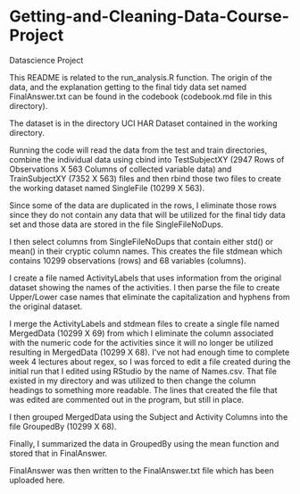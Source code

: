 # Getting-and-Cleaning-Data-Course-Project
Datascience Project

This README is related to the run_analysis.R function. The origin of the data, and the explanation getting to the final tidy data set named FinalAnswer.txt can be found in the codebook (codebook.md file in this directory).


The dataset is in the directory UCI HAR Dataset contained in the working directory.

Running the code will read the data from the test and train directories, combine the individual data using cbind into TestSubjectXY (2947 Rows of Observations X 563 Columns of collected variable data) and TrainSubjectXY (7352 X 563) files and then rbind those two files to create the working dataset named SingleFile (10299 X 563).

Since some of the data are duplicated in the rows, I eliminate those rows since they do not contain any data that will be utilized for the final tidy data set and those data are stored in the file SingleFileNoDups.

I then select columns from SingleFileNoDups that contain either std() or mean() in their cryptic column names. This creates the file stdmean which contains 10299 observations (rows)  and 68 variables (columns).

I create a file named ActivityLabels that uses information from the original dataset showing the names of the activities.  I then parse the file to create Upper/Lower case names that eliminate the capitalization and hyphens from the original dataset.

I merge the ActivityLabels and stdmean files to create a single file named MergedData (10299 X 69) from which I eliminate the column associated with the numeric code for the activities since it will no longer be utilized resulting in MergedData (10299 X 68).  I've not had enough time to complete week 4 lectures about regex, so I was forced to edit a file created during the initial run that I edited using RStudio by the name of Names.csv.  That file existed in my directory and was utilized to then change the column headings to something more readable.  The lines that created the file that was edited are commented out in the program, but still in place.

I then grouped MergedData using the Subject and Activity Columns into the file GroupedBy (10299 X 68).

Finally, I summarized the data in GroupedBy using the mean function and stored that in FinalAnswer.

FinalAnswer was then written to the FinalAnswer.txt file which has been uploaded here.


